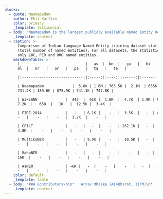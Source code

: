 ```yaml
---
blocks:
  - quote: Naamapadam
    author: Phil Karlton
    color: primary
    _template: testimonial
  - body: "Naamapadam is the largest publicly available Named Entity Recognition (NER) dataset for the 11 major Indian languages: Assamese, Bengali, Gujarati, Hindi, Kannada, Malayalam, Marathi, Oriya, Punjabi, Tamil, Telugu. \_In each language, it contains more than 400k sentences annotated with a total of at least 100k entities from three standard entity categories (Person, Location and Organization) for 9 out of the 11 languages.\_\n\nThe dataset contains train, test and dev splits. We have manually annotated gold standard testsets for 8 languages:   Bengali, Gujarati, Hindi, Kannada, Malayalam, Marathi, Punjabi, Telugu.  &#x20;\n\nWe also release IndicNER, a multilingual mBERT model fine-tuned on the Naamapadam training set.\n\n### Downloads\n\nNaamapadam Dataset: Available on our [Hugginface repository](https://huggingface.co/datasets/ai4bharat/naamapadam)\n\nIndicNER model: Available on our [Huggingface repository](https://huggingface.co/ai4bharat/IndicNER)\n"
    _template: content
  - caption: >-
      Comparison of Indian language Named Entity training dataset statistics
      (total number of named entities), For all datasets, the statistics include
      only LOC, PER and ORG named entities.
    markdownTable: >-
      |                              |   as  |  bn  |   gu   |   hi   |  kn  | 
      ml  |   mr   |   or   |   pa   |   ta   |   te   |

      |:----------------------------:|:-----:|:----:|:------:|:------:|:----:|:----:|:------:|:------:|:------:|:------:|:------:|

      | Naamapadam             |  5.0K | 1.6M | 765.5K |  2.1M  | 655K | 1.0M |
      731.2K | 189.6K | 875.9K | 741.1K | 747.8K |

      | WikiANN             |  443  |  61K |  1.6K  |  4.7K  | 1.9K | 9.4K | 
      7.2K  |   658  |   1K   |  12.5K |  3.4K  |

      | FIRE-2014           |   -   | 6.1K |    -   |  3.5K  |   -  | 4.2K |   
      -   |    -   |    -   |  3.2K  |    -   |

      | CFILT               |   -   |   -  |    -   | 262.1K |   -  |   -  | 
      4.8K  |    -   |    -   |    -   |    -   |

      | MultiCoNER          |   -   | 9.9K |    -   |  10.5K |   -  |   -  |   
      -   |    -   |    -   |    -   |    -   |

      | MahaNER             |   -   |   -  |    -   |    -   |   -  |   -  |  
      16K  |    -   |    -   |    -   |    -   |

      | AsNER               | ~6K |   -  |    -   |    -   |   -  |   -  |   
      -   |    -   |    -   |    -   |    -   |
    color: default
    _template: table
  - body: "### Contributors\n\n*   Arnav Mhaske (AI4Bharat, IITM)\n*   Harshit Kedia (AI4Bharat, IITM)\n*   Sumanth Doddapaneni,\_(AI4Bharat, IITM)\n*   Mitesh Khapra, \_(AI4Bharat, IITM)\n*   Pratyush Kumar,\_\_(Microsoft,\_AI4Bharat, IITM)\n*   Rudra Murthy V, (IBM Research India,\_AI4Bharat, IITM) \\[mail: rmurthyv@in.ibm.com]\n*   Anoop Kunchukuttan, (Microsoft,\_AI4Bharat, IITM) \\[mail: ankunchu@microsoft.com]\n\nCorresponding authors: Rudra Murthy V, Anoop Kunchukuttan\n\n### Citing\n\nIf you are using any of the resources, please cite the following article:\n\nLanguage\n\n```\n@misc{mhaske2022naamapadam,  doi = {10.48550/ARXIV.2212.10168},  url = {https://arxiv.org/abs/2212.10168},  author = {Mhaske, Arnav and Kedia, Harshit and Doddapaneni, Sumanth and Khapra, Mitesh M. and Kumar, Pratyush and Murthy, Rudra and Kunchukuttan, Anoop},  title = {Naamapadam: A Large-Scale Named Entity Annotated Data for Indic Languages}  publisher = {arXiv},  year = {2022},}\n```\n\n### License\n\nNaamapadam is released under this licensing scheme:\n\n*   We do not own any of the text from which this data has been extracted.\n*   We license the actual packaging of this data under the\_[Creative Commons CC0 license (“no rights reserved”)]().\n*   To the extent possible under law,\_[AI4Bharat]()\_has waived all copyright and related or neighboring rights to\_Naamapadam.\n*   This work is published from: India.\n"
    _template: content
---
```


